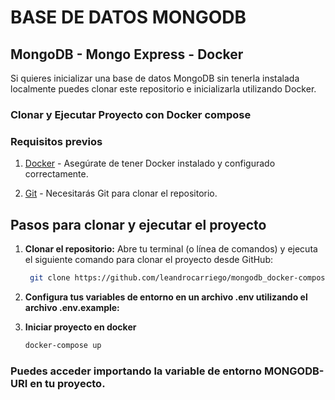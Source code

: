 # BASE DE DATOS MONGODB 
## MongoDB - Mongo Express - Docker

Si quieres inicializar una base de datos MongoDB sin tenerla instalada localmente puedes clonar este repositorio e inicializarla utilizando Docker.

### Clonar y Ejecutar Proyecto con Docker compose

### Requisitos previos

1. [Docker](https://www.docker.com/) - Asegúrate de tener Docker instalado y configurado correctamente.

2. [Git](https://git-scm.com/) - Necesitarás Git para clonar el repositorio.

## Pasos para clonar y ejecutar el proyecto

1. **Clonar el repositorio:**
   Abre tu terminal (o línea de comandos) y ejecuta el siguiente comando para clonar el proyecto desde GitHub:

   ```bash data-copyable
    git clone https://github.com/leandrocarriego/mongodb_docker-compose.git

2. **Configura tus variables de entorno en un archivo .env utilizando el archivo .env.example:**

3. **Iniciar proyecto en docker**
    
    ```bash data-copyable
    docker-compose up

### Puedes acceder importando la variable de entorno MONGODB-URI en tu proyecto.
